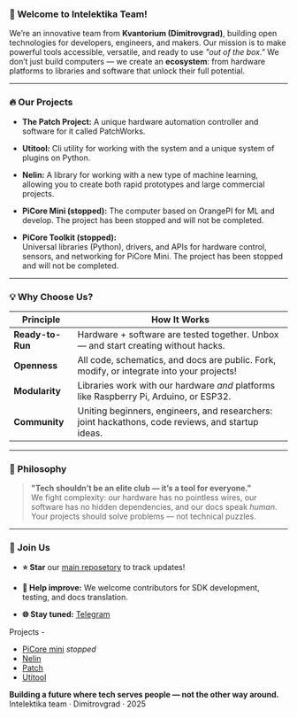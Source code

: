 ### **🌟 Welcome to Intelektika Team!**

We’re an innovative team from **Kvantorium (Dimitrovgrad)**, building open technologies for developers, engineers, and makers. Our mission is to make powerful tools accessible, versatile, and ready to use _"out of the box."_ We don’t just build computers — we create an **ecosystem**: from hardware platforms to libraries and software that unlock their full potential.

---

### **🔥 Our Projects**

- **The Patch Project:**
    A unique hardware automation controller and software for it called PatchWorks.
  
- **Utitool:**
    Cli utility for working with the system and a unique system of plugins on Python.

- **Nelin:**
    A library for working with a new type of machine learning, allowing you to create both rapid prototypes and large commercial projects.
    
- **PiCore Mini (stopped):**
    The computer based on OrangePI for ML and develop. The project has been stopped and will not be completed.

- **PiCore Toolkit (stopped):**  
    Universal libraries (Python), drivers, and APIs for hardware control, sensors, and networking for PiCore Mini. The project has been stopped and will not be completed.
    

---

### **💡 Why Choose Us?**

| **Principle**    | **How It Works**                                                                                  |
| ---------------- | ------------------------------------------------------------------------------------------------- |
| **Ready-to-Run** | Hardware + software are tested together. Unbox — and start creating without hacks.                |
| **Openness**     | All code, schematics, and docs are public. Fork, modify, or integrate into your projects!         |
| **Modularity**   | Libraries work with our hardware _and_ platforms like Raspberry Pi, Arduino, or ESP32.            |
| **Community**    | Uniting beginners, engineers, and researchers: joint hackathons, code reviews, and startup ideas. |

---

### **🧠 Philosophy**

> **"Tech shouldn’t be an elite club — it’s a tool for everyone."**  
> We fight complexity: our hardware has no pointless wires, our software has no hidden dependencies, and our docs speak _human_. Your projects should solve problems — not technical puzzles.

---

### **🚪 Join Us**

- **⭐ Star** our [main reposetory](https://github.com/Intelektika-team) to track updates!
    
- **🐞 Help improve:** We welcome contributors for SDK development, testing, and docs translation.
    
- **🌐 Stay tuned:** [Telegram](https://t.me/Intelektika_news)
    

Projects -
- [PiCore mini](https://github.com/Intelektika-team/PiCore_mini-startup) _stopped_
- [Nelin](https://github.com/Intelektika-team/NELIN)
- [Patch](https://github.com/Intelektika-team/Project-PATCH)
- [Utitool](https://github.com/Intelektika-team/Utitool)



**Building a future where tech serves people — not the other way around.**  
Intelektika team · Dimitrovgrad · 2025
